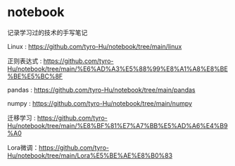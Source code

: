 # notebook
记录学习过的技术的手写笔记

Linux : https://github.com/tyro-Hu/notebook/tree/main/linux

正则表达式 : https://github.com/tyro-Hu/notebook/tree/main/%E6%AD%A3%E5%88%99%E8%A1%A8%E8%BE%BE%E5%BC%8F

pandas : https://github.com/tyro-Hu/notebook/tree/main/pandas

numpy : https://github.com/tyro-Hu/notebook/tree/main/numpy

迁移学习 : https://github.com/tyro-Hu/notebook/tree/main/%E8%BF%81%E7%A7%BB%E5%AD%A6%E4%B9%A0

Lora微调：https://github.com/tyro-Hu/notebook/tree/main/Lora%E5%BE%AE%E8%B0%83
